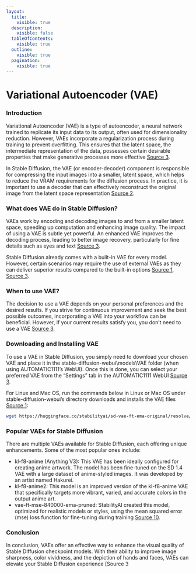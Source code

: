 ```yaml
---
layout:
  title:
    visible: true
  description:
    visible: false
  tableOfContents:
    visible: true
  outline:
    visible: true
  pagination:
    visible: true
---
```


# Variational Autoencoder (VAE)

### Introduction

Variational Autoencoder (VAE) is a type of autoencoder, a neural network trained to replicate its input data to its output, often used for dimensionality reduction. However, VAEs incorporate a regularization process during training to prevent overfitting. This ensures that the latent space, the intermediate representation of the data, possesses certain desirable properties that make generative processes more effective [Source 3](https://ambcrypto.com/blog/what-is-vae-in-stable-diffusion-a-comprehensive-guide/).

In Stable Diffusion, the VAE (or encoder-decoder) component is responsible for compressing the input images into a smaller, latent space, which helps to reduce the VRAM requirements for the diffusion process. In practice, it is important to use a decoder that can effectively reconstruct the original image from the latent space representation [Source 2](https://stable-wiki.org/docs/stable-diffusion/VAE).

### What does VAE do in Stable Diffusion?

VAEs work by encoding and decoding images to and from a smaller latent space, speeding up computation and enhancing image quality. The impact of using a VAE is subtle yet powerful. An enhanced VAE improves the decoding process, leading to better image recovery, particularly for fine details such as eyes and text [Source 3](https://ambcrypto.com/blog/what-is-vae-in-stable-diffusion-a-comprehensive-guide/).

Stable Diffusion already comes with a built-in VAE for every model. However, certain scenarios may require the use of external VAEs as they can deliver superior results compared to the built-in options [Source 1](https://stable-diffusion-art.com/how-to-use-vae/), [Source 3](https://ambcrypto.com/blog/what-is-vae-in-stable-diffusion-a-comprehensive-guide/).

### When to use VAE?

The decision to use a VAE depends on your personal preferences and the desired results. If you strive for continuous improvement and seek the best possible outcomes, incorporating a VAE into your workflow can be beneficial. However, if your current results satisfy you, you don’t need to use a VAE [Source 3](https://ambcrypto.com/blog/what-is-vae-in-stable-diffusion-a-comprehensive-guide/).

### Downloading and Installing VAE

To use a VAE in Stable Diffusion, you simply need to download your chosen VAE and place it in the stable-diffusion-webui\models\VAE folder (when using AUTOMATIC1111’s WebUI). Once this is done, you can select your preferred VAE from the “Settings” tab in the AUTOMATIC1111 WebUI [Source 3](https://ambcrypto.com/blog/what-is-vae-in-stable-diffusion-a-comprehensive-guide/).

For Linux and Mac OS, run the commands below in Linux or Mac OS under stable-diffusion-webui’s directory downloads and installs the VAE files [Source 1](https://stable-diffusion-art.com/how-to-use-vae/):

```bash
wget https://huggingface.co/stabilityai/sd-vae-ft-ema-original/resolve/main/vae-ft-ema-560000-ema-pruned.ckpt -O models/VAE/vae-ft-ema-560000-ema-pruned.ckpt
```

### Popular VAEs for Stable Diffusion

There are multiple VAEs available for Stable Diffusion, each offering unique enhancements. Some of the most popular ones include:

* kl-f8-anime (Anything V3): This VAE has been ideally configured for creating anime artwork. The model has been fine-tuned on the SD 1.4 VAE with a large dataset of anime-styled images. It was developed by an artist named Hakurei.
* kl-f8-anime2: This model is an improved version of the kl-f8-anime VAE that specifically targets more vibrant, varied, and accurate colors in the output anime art.
* vae-ft-mse-840000-ema-pruned: StabilityAI created this model, optimized for realistic models or styles, using the mean squared error (mse) loss function for fine-tuning during training [Source 10](https://okuha.com/vae-in-stable-diffusion/).

### Conclusion

In conclusion, VAEs offer an effective way to enhance the visual quality of Stable Diffusion checkpoint models. With their ability to improve image sharpness, color vividness, and the depiction of hands and faces, VAEs can elevate your Stable Diffusion experience \[Source 3
